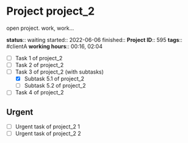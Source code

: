 # Project project_2

open project. work, work...

**status**:: waiting
started:: 2022-06-06
finished:: 
**Project ID**::  595
**tags**:: #clientA
**working hours**:: 00:16, 02:04

- [ ] Task 1 of project_2 
- [ ] Task 2 of project_2 
- [ ] Task 3 of project_2 (with subtasks)
  - [x] Subtask 5.1 of project_2 
  - [ ] Subtask 5.2 of project_2 
- [ ] Task 4 of project_2 

## Urgent 

- [ ] Urgent task of project_2 1
- [ ] Urgent task of project_2 2